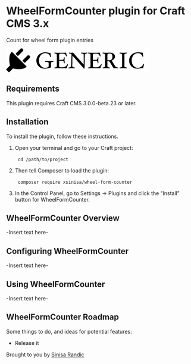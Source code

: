 # WheelFormCounter plugin for Craft CMS 3.x

Count for wheel form plugin entries

![Screenshot](resources/img/plugin-logo.png)

## Requirements

This plugin requires Craft CMS 3.0.0-beta.23 or later.

## Installation

To install the plugin, follow these instructions.

1. Open your terminal and go to your Craft project:

        cd /path/to/project

2. Then tell Composer to load the plugin:

        composer require xsinisa/wheel-form-counter

3. In the Control Panel, go to Settings → Plugins and click the “Install” button for WheelFormCounter.

## WheelFormCounter Overview

-Insert text here-

## Configuring WheelFormCounter

-Insert text here-

## Using WheelFormCounter

-Insert text here-

## WheelFormCounter Roadmap

Some things to do, and ideas for potential features:

* Release it

Brought to you by [Sinisa Randic](https://github.com/xsinisa)
